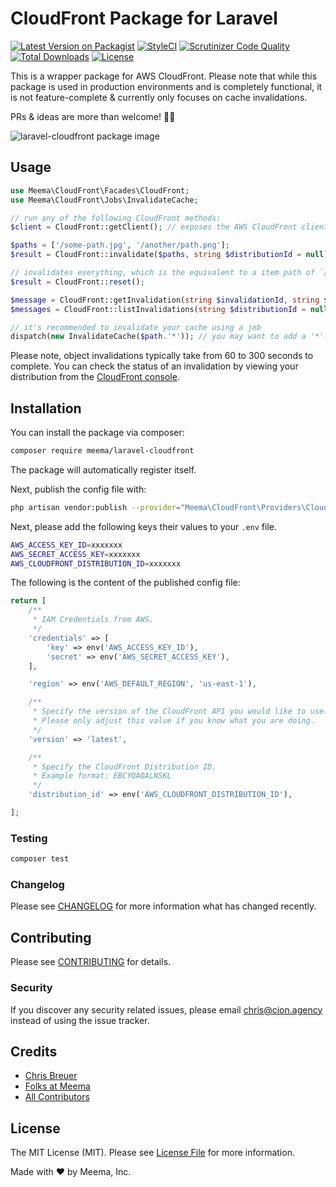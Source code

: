 # CloudFront Package for Laravel

[![Latest Version on Packagist](https://img.shields.io/packagist/v/meema/laravel-cloudfront.svg?style=flat-square)](https://packagist.org/packages/meema/laravel-cloudfront)
[![StyleCI](https://github.styleci.io/repos/320476033/shield?branch=master)](https://github.styleci.io/repos/320476033)
[![Scrutinizer Code Quality](https://scrutinizer-ci.com/g/meemalabs/laravel-cloudfront/badges/quality-score.png?b=master)](https://scrutinizer-ci.com/g/meemalabs/laravel-cloudfront/?branch=master)
[![Total Downloads](https://img.shields.io/packagist/dt/meema/laravel-cloudfront.svg?style=flat-square)](https://packagist.org/packages/meema/laravel-cloudfront)
[![License](https://img.shields.io/github/license/meemalabs/laravel-cloudfront.svg?style=flat-square)](https://github.com/meemalabs/laravel-cloudfront/blob/master/LICENSE.md)
<!-- [[![Test](https://github.com/meemalabs/laravel-cloudfront/workflows/Test/badge.svg?branch=master)](https://github.com/meemalabs/laravel-cloudfront/actions) -->
<!-- [[![Build Status](wip)](ghactions) -->

This is a wrapper package for AWS CloudFront. Please note that while this package is used in production environments and is completely functional, it is not feature-complete & currently only focuses on cache invalidations.

PRs & ideas are more than welcome! 🙏🏼

![laravel-cloudfront package image](https://banners.beyondco.de/CloundFront.png?theme=light&packageManager=composer+require&packageName=meema%2Flaravel-cloudfront&pattern=endlessClouds&style=style_1&description=Easily+%26+quickly+integrate+your+application+with+AWS+CloudFront.&md=1&showWatermark=1&fontSize=150px&images=https%3A%2F%2Flaravel.com%2Fimg%2Flogomark.min.svg)

## Usage

``` php
use Meema\CloudFront\Facades\CloudFront;
use Meema\CloudFront\Jobs\InvalidateCache;

// run any of the following CloudFront methods:
$client = CloudFront::getClient(); // exposes the AWS CloudFront client

$paths = ['/some-path.jpg', '/another/path.png'];
$result = CloudFront::invalidate($paths, string $distributionId = null);

// invalidates everything, which is the equivalent to a item path of `/*`.
$result = CloudFront::reset();

$message = CloudFront::getInvalidation(string $invalidationId, string $distributionId = null);
$messages = CloudFront::listInvalidations(string $distributionId = null);

// it's recommended to invalidate your cache using a job
dispatch(new InvalidateCache($path.'*')); // you may want to add a '*'-wildcard at the end of your path if you whitelisted any query parameters
```

Please note, object invalidations typically take from 60 to 300 seconds to complete. You can check the status of an invalidation by viewing your distribution from the [CloudFront console](https://console.aws.amazon.com/cloudfront/).

## Installation

You can install the package via composer:

```bash
composer require meema/laravel-cloudfront
```

The package will automatically register itself.

Next, publish the config file with:

```bash
php artisan vendor:publish --provider="Meema\CloudFront\Providers\CloudFrontServiceProvider" --tag="config"
```

Next, please add the following keys their values to your `.env` file.

```bash
AWS_ACCESS_KEY_ID=xxxxxxx
AWS_SECRET_ACCESS_KEY=xxxxxxx
AWS_CLOUDFRONT_DISTRIBUTION_ID=xxxxxxx
```

The following is the content of the published config file:

```php
return [
    /**
     * IAM Credentials from AWS.
     */
    'credentials' => [
        'key' => env('AWS_ACCESS_KEY_ID'),
        'secret' => env('AWS_SECRET_ACCESS_KEY'),
    ],

    'region' => env('AWS_DEFAULT_REGION', 'us-east-1'),

    /**
     * Specify the version of the CloudFront API you would like to use.
     * Please only adjust this value if you know what you are doing.
     */
    'version' => 'latest',

    /**
     * Specify the CloudFront Distribution ID.
     * Example format: EBCYQAQALNSKL
     */
    'distribution_id' => env('AWS_CLOUDFRONT_DISTRIBUTION_ID'),

];
```

### Testing

``` bash
composer test
```

### Changelog

Please see [CHANGELOG](CHANGELOG.md) for more information what has changed recently.

## Contributing

Please see [CONTRIBUTING](CONTRIBUTING.md) for details.

### Security

If you discover any security related issues, please email chris@cion.agency instead of using the issue tracker.

## Credits

- [Chris Breuer](https://github.com/Chris1904)
- [Folks at Meema](https://github.com/meemalabs)
- [All Contributors](../../contributors)

## License

The MIT License (MIT). Please see [License File](LICENSE.md) for more information.

Made with ❤️ by Meema, Inc.
